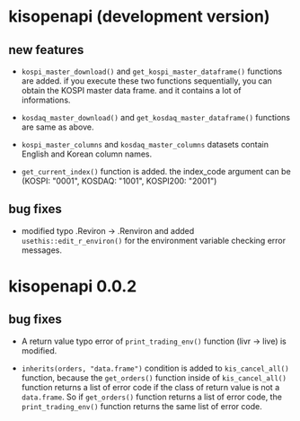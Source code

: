 # kisopenapi (development version)

## new features

* `kospi_master_download()` and `get_kospi_master_dataframe()` functions are added. if you execute these two functions sequentially, you can obtain the KOSPI master data frame. and it contains a lot of informations.

* `kosdaq_master_download()` and `get_kosdaq_master_dataframe()` functions are same as above.

* `kospi_master_columns` and `kosdaq_master_columns` datasets contain English and Korean column names.

* `get_current_index()` function is added. the index_code argument can be (KOSPI: "0001", KOSDAQ: "1001", KOSPI200: "2001")

## bug fixes

* modified typo .Reviron -> .Renviron and added `usethis::edit_r_environ()` for the environment variable checking error messages.


# kisopenapi 0.0.2

## bug fixes

* A return value typo error of `print_trading_env()` function (livr -\> live) is modified.

* `inherits(orders, "data.frame")` condition is added to `kis_cancel_all()` function, because the `get_orders()` function inside of `kis_cancel_all()` function returns a list of error code if the class of return value is not a `data.frame`. So if `get_orders()` function returns a list of error code, the `print_trading_env()` function returns the same list of error code.
